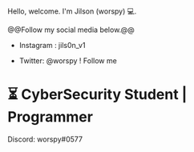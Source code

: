 Hello, welcome. I'm Jilson (worspy) 💻.

@@Follow my social media below.@@
- Instagram : jils0n_v1
+ Twitter: @worspy
! Follow me
# ⏳ CyberSecurity Student | Programmer

Discord: worspy#0577
